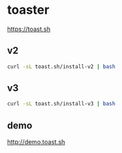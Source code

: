 # toaster

<https://toast.sh>

## v2

```bash
curl -sL toast.sh/install-v2 | bash
```

## v3

```bash
curl -sL toast.sh/install-v3 | bash
```

## demo

<http://demo.toast.sh>
